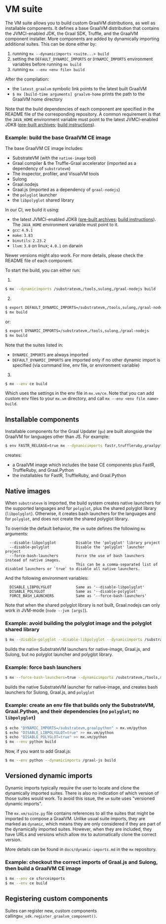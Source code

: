 # VM suite

The VM suite allows you to build custom GraalVM distributions, as well as installable components.
It defines a base GraalVM distribution that contains the JVMCI-enabled JDK, the Graal SDK, Truffle, and the GraalVM component installer.
More components are added by dynamically importing additional suites.
This can be done either by:
1. running `mx --dynamicimports <suite...> build`
2. setting the `DEFAULT_DYNAMIC_IMPORTS` or `DYNAMIC_IMPORTS` environment variables before running `mx build` 
3. running `mx --env <env file> build`

After the compilation:
- the `latest_graalvm` symbolic link points to the latest built GraalVM
- `$ mx [build-time arguments] graalvm-home` prints the path to the GraalVM home directory

Note that the build dependencies of each component are specified in the README file of the corresponding repository.
A common requirement is that the `JAVA_HOME` environment variable must point to the latest JVMCI-enabled JDK8 ([pre-built archives](https://github.com/graalvm/openjdk8-jvmci-builder/releases); [build instructions](https://github.com/graalvm/openjdk8-jvmci-builder)).


### Example: build the base GraalVM CE image
The base GraalVM CE image includes:
- SubstrateVM (with the `native-image` tool)
- Graal compiler & the Truffle-Graal accelerator (imported as a dependency of `substratevm`)
- The inspector, profiler, and VisualVM tools
- Sulong
- Graal.nodejs
- Graal.js (imported as a dependency of `graal-nodejs`)
- the `polyglot` launcher
- the `libpolyglot` shared library

In our CI, we build it using:
- the latest JVMCI-enabled JDK8 ([pre-built archives](https://github.com/graalvm/openjdk8-jvmci-builder/releases); [build instructions](https://github.com/graalvm/openjdk8-jvmci-builder)). The `JAVA_HOME` environment variable must point to it.
- `gcc`: `4.9.1`
- `make`: `3.83`
- `binutils`: `2.23.2`
- `llvm`: `3.8` on linux; `4.0.1` on darwin

Newer versions might also work. For more details, please check the README file of each component.

To start the build, you can either run:

1.
```bash
$ mx --dynamicimports /substratevm,/tools,sulong,/graal-nodejs build
```

2.
```bash
$ export DEFAULT_DYNAMIC_IMPORTS=/substratevm,/tools,sulong,/graal-nodejs
$ mx build
```
or:
```bash
$ export DYNAMIC_IMPORTS=/substratevm,/tools,sulong,/graal-nodejs
$ mx build
```
Note that the suites listed in:
- `DYNAMIC_IMPORTS` are always imported
- `DEFAULT_DYNAMIC_IMPORTS` are imported only if no other dynamic import is specified (via command line, env file, or environment variable)

3.
```bash
$ mx --env ce build
```
Which uses the settings in the env file in `mx.vm/ce`. Note that you can add custom env files to your `mx.vm` directory, and call `mx --env <env file name> build`.


## Installable components
Installable components for the Graal Updater (`gu`) are built alongside the GraalVM for languages other than JS.
For example:
```bash
$ env FASTR_RELEASE=true mx --dynamicimports fastr,truffleruby,graalpython,/substratevm build
```
creates:
- a GraalVM image which includes the base CE components plus FastR, TruffleRuby, and Graal.Python
- the installables for FastR, TruffleRuby, and Graal.Python


## Native images
When `substratevm` is imported, the build system creates native launchers for the supported languages and for `polyglot`, plus the shared polyglot library (`libpolyglot`).
Otherwise, it creates bash launchers for the languages and for `polyglot`, and does not create the shared polyglot library.

To override the default behavior, the `vm` suite defines the following `mx` arguments:
```
  --disable-libpolyglot         Disable the 'polyglot' library project
  --disable-polyglot            Disable the 'polyglot' launcher project
  --force-bash-launchers        Force the use of bash launchers instead of native images.
                                This can be a comma-separated list of disabled launchers or `true` to disable all native launchers.
```
And the following environment variables:
```
  DISABLE_LIBPOLYGLOT           Same as '--disable-libpolyglot'
  DISABLE_POLYGLOT              Same as '--disable-polyglot'
  FORCE_BASH_LAUNCHERS          Same as '--force-bash-launchers'
```

Note that when the shared polyglot library is not built, Graal.nodejs can only work in JVM-mode (`node --jvm [args]`). 


### Example: avoid building the polyglot image and the polyglot shared library

```bash
$ mx --disable-polyglot --disable-libpolyglot --dynamicimports /substratevm,/tools,sulong,/graal-js build
```
builds the native SubstrateVM launchers for native-image, Graal.js, and Sulong, but no polyglot launcher and polyglot library.


### Example: force bash launchers
```bash
$ mx --force-bash-launchers=true --dynamicimports /substratevm,/tools,sulong,/graal-nodejs
```
builds the native SubstrateVM launcher for native-image, and creates bash launchers for Sulong, Graal.js, and `polyglot`


### Example: create an env file that builds only the SubstrateVM, Graal.Python, and their dependencies (no `polyglot`; no `libpolyglot`)
```bash
$ echo "DYNAMIC_IMPORTS=/substratevm,graalpython" > mx.vm/python
$ echo "DISABLE_LIBPOLYGLOT=true" >> mx.vm/python
$ echo "DISABLE_POLYGLOT=true" >> mx.vm/python
$ mx --env python build
```
Now, if you want to add Graal.js:
```bash
$ mx --env python --dynamicimports /graal-js build
```


## Versioned dynamic imports
Dynamic imports typically require the user to locate and clone the dynamically imported suites.
There is also no indication of which version of those suites would work.
To avoid this issue, the `vm` suite uses "versioned dynamic imports".

The `mx.vm/suite.py` file contains references to all the suites that might be imported to compose a GraalVM.
Unlike usual suite imports, they are marked as `dynamic`, which means they are only considered if they are part of the dynamically imported suites.
However, when they are included, they have URLs and versions which allow mx to automatically clone the correct version.

More details can be found in `docs/dynamic-imports.md` in the `mx` repository.


### Example: checkout the correct imports of Graal.js and Sulong, then build a GraalVM CE image
```bash
$ mx --env ce sforceimports
$ mx --env ce build
```

## Registering custom components
Suites can register new, custom components calling`mx_sdk.register_graalvm_component()`.
